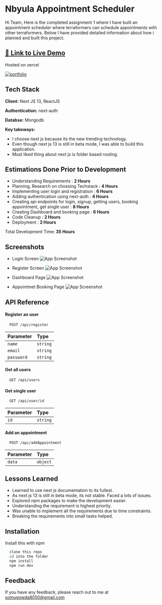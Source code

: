 
# Nbyula Appointment Scheduler

Hi Team, Here is the completed assignment 1 where I have built an appointment scheduler where terraformers can schedule appointments with other terraformers. Below I have provided detailed information about how i planned and built this project.


## [🔗 Link to Live Demo](https://nbyula-assignment-appointment.vercel.app/)
Hosted on vercel

[![portfolio](https://img.shields.io/badge/Live_Demo-000?style=for-the-badge)](https://nbyula-assignment-appointment.vercel.app/)


## Tech Stack

**Client:** Next JS 13, ReactJS

**Authentication:** next-auth

**Databse:** Mongodb

**Key takeways:**
- I choose next js because its the new trending technology. 
- Even though next js 13 is still in beta mode, I was able to build this application. 
- Most liked thing about next js is folder based routing.


## Estimations Done Prior to Development

- Understanding Requirements : **2 Hours**
- Planning, Research on chossing Techstack : **4 Hours**
- Implementing user login and registration : **6 Hours**
- Adding authentication using next-auth : **4 Hours**
- Creating api endpoints for login, signup, getting users, booking appointment, get single user : **8 Hours**
- Creating Dashboard and booking page : **6 Hours**
- Code Cleanup : **2 Hours**
- Deployment : **2 Hours**

Total Development Time: **35 Hours**


## Screenshots
- Login Screen
![App Screenshot](https://i.ibb.co/3NH6W5t/login-screen.png)

- Register Screen
![App Screenshot](https://i.ibb.co/ZXxz3KR/register-screen.png)

- Dashboard Page
![App Screenshot](https://i.ibb.co/zfqxd9y/dashboard-screen.png)

- Appointmet Booking Page
![App Screenshot](https://i.ibb.co/6JvXBp2/Screenshot-2023-04-23-at-10-05-56-PM.png)
## API Reference

#### Register an user

```http
  POST /api/register
```

| Parameter | Type     |
| :-------- | :------- |
| `name` | `string` | 
| `email` | `string` | 
| `password` | `string` | 

#### Get all users

```http
  GET /api/users
```

#### Get single user

```http
  GET /api/user/id
```

| Parameter | Type     |
| :-------- | :------- |
| `id` | `string` | 

#### Add an appointment

```http
  POST /api/addAppointment
```

| Parameter | Type     |
| :-------- | :------- |
| `data` | `object` | 



## Lessons Learned

- Learned to use next js documentation to its fullest.
- As next js 13 is still in beta mode, its not stable. Faced a lots of issues.
- Explored npm packages to make the development easier.
- Understanding the requirement is highest priority.
- Was unable to implement all the requirements due to time constraints.
- Breaking the requirements into small tasks helped.


## Installation

Install this with npm

```bash
  clone this repo
  cd into the folder
  npm install
  npm run dev
```
    
## Feedback

If you have any feedback, please reach out to me at somugowda8050@gmail.com

